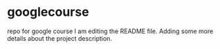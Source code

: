 # googlecourse
repo for google course
I am editing the README file. Adding some more details about the project description.

